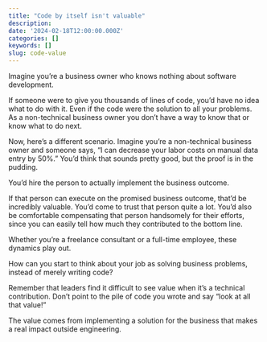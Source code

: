 ```yaml
---
title: "Code by itself isn't valuable"
description:
date: '2024-02-18T12:00:00.000Z'
categories: []
keywords: []
slug: code-value
---
```


Imagine you’re a business owner who knows nothing about software development.

If someone were to give you thousands of lines of code, you’d have no idea what to do with it. Even if the code were the solution to all your problems. As a non-technical business owner you don’t have a way to know that or know what to do next.

Now, here’s a different scenario. Imagine you’re a non-technical business owner and someone says, “I can decrease your labor costs on manual data entry by 50%.” You’d think that sounds pretty good, but the proof is in the pudding.

You’d hire the person to actually implement the business outcome.

If that person can execute on the promised business outcome, that’d be incredibly valuable. You’d come to trust that person quite a lot. You’d also be comfortable compensating that person handsomely for their efforts, since you can easily tell how much they contributed to the bottom line.

Whether you’re a freelance consultant or a full-time employee, these dynamics play out.

How can you start to think about your job as solving business problems, instead of merely writing code?

Remember that leaders find it difficult to see value when it’s a technical contribution. Don’t point to the pile of code you wrote and say “look at all that value!”

The value comes from implementing a solution for the business that makes a real impact outside engineering.
